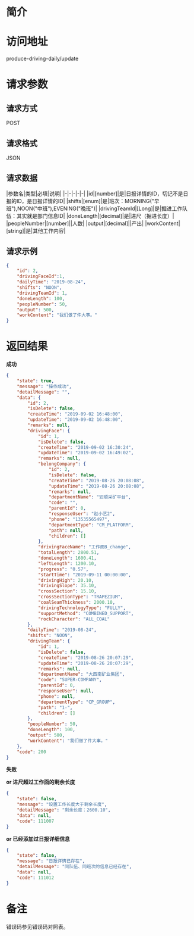# 简介

# 访问地址
produce-driving-daily/update

# 请求参数

## 请求方式
POST

## 请求格式
JSON

## 请求数据
|参数名|类型|必填|说明|
|-|-|-|-|-|
|id|[number]|是|日报详情的ID，切记不是日报的ID，是日报详情的ID|
|shifts|[enum]|是|班次：MORNING("早班"),NOON("中班"),EVENING("晚班")|
|drivingTeamId|[Long]|是|掘进工作队伍：其实就是部门信息ID|
|doneLength|[decimal]|是|进尺（掘进长度）|
|peopleNumber|[number]||人数|
|output|[decimal]||产出|
|workContent|[string]|是|其他工作内容|

## 请求示例
```json
{
	"id": 2,
    "drivingFaceId":1,
    "dailyTime": "2019-08-24",
    "shifts": "NOON",
    "drivingTeamId": 1,
    "doneLength": 100,
    "peopleNumber": 50,
    "output": 500,
    "workContent": "我们做了件大事。"
}
```

# 返回结果
**成功**
```json
{
    "state": true,
    "message": "操作成功",
    "detailMessage": "",
    "data": {
        "id": 2,
        "isDelete": false,
        "createTime": "2019-09-02 16:48:00",
        "updateTime": "2019-09-02 16:48:00",
        "remarks": null,
        "drivingFace": {
            "id": 1,
            "isDelete": false,
            "createTime": "2019-09-02 16:30:24",
            "updateTime": "2019-09-02 16:49:02",
            "remarks": null,
            "belongCompany": {
                "id": 2,
                "isDelete": false,
                "createTime": "2019-08-26 20:08:08",
                "updateTime": "2019-08-26 20:08:08",
                "remarks": null,
                "departmentName": "安顺采矿平台",
                "code": "",
                "parentId": 0,
                "responseUser": "赵小艺2",
                "phone": "13535565497",
                "departmentType": "CM_PLATFORM",
                "path": null,
                "children": []
            },
            "drivingFaceName": "工作面B_change",
            "totalLength": 2800.51,
            "doneLength": 1600.41,
            "leftLength": 1200.10,
            "progress": "0.57",
            "startTime": "2019-09-11 00:00:00",
            "drivingHigh": 20.10,
            "drivingSlope": 35.10,
            "crossSection": 15.10,
            "crossSectionType": "TRAPEZIUM",
            "coalSeamThickness": 2000.10,
            "drivingTechnologyType": "FULLY",
            "supportMethod": "COMBINED_SUPPORT",
            "rockCharacter": "ALL_COAL"
        },
        "dailyTime": "2019-08-24",
        "shifts": "NOON",
        "drivingTeam": {
            "id": 1,
            "isDelete": false,
            "createTime": "2019-08-26 20:07:29",
            "updateTime": "2019-08-26 20:07:29",
            "remarks": null,
            "departmentName": "大西南矿业集团",
            "code": "SUPER-COMPANY",
            "parentId": 0,
            "responseUser": null,
            "phone": null,
            "departmentType": "CP_GROUP",
            "path": "1-",
            "children": []
        },
        "peopleNumber": 50,
        "doneLength": 100,
        "output": 500,
        "workContent": "我们做了件大事。"
    },
    "code": 200
}
```

**失败**

**or 进尺超过工作面的剩余长度**
```json
{
    "state": false,
    "message": "设置工作长度大于剩余长度",
    "detailMessage": "剩余长度：2600.10",
    "data": null,
    "code": 111007
}
```

**or 已经添加过日报详细信息**
```json
{
    "state": false,
    "message": "日报详情已存在",
    "detailMessage": "同队伍、同班次的信息已经存在",
    "data": null,
    "code": 111012
}
```



# 备注
错误码参见错误码对照表。